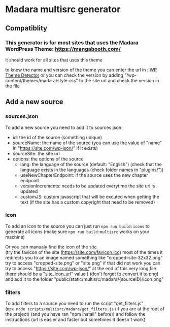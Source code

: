# Madara multisrc generator

## Compatiblity

### This generator is for most sites that uses the Madara WordPress Theme: https://mangabooth.com/

it should work for all sites that uses this theme

to know the name and version of the theme you can enter the url in : [WP Theme Detector](https://www.wpthemedetector.com)
or you can check the version by adding "/wp-content/themes/madara/style.css"
to the site url and check the version in the file

## Add a new source

### sources.json

To add a new source you need to add it to sources.json:

- id: the id of the source (something unique)
- sourceName: the name of the source (you can use the value of "name" in "https://site.com/wp-json/" if it exists)
- sourceSite: the site url
- options: the options of the source
  - lang: the language of the source (default: "English") (check that the language
    exists in the languages (check folder names in "plugins/"))
  - useNewChapterEndpoint: if the source uses the new chapter endpoint
  - versionIncrements: needs to be updated everytime the site url is updated
  - customJS: custom javascript that will be excuted when getting the text (if
    the site has a custom copyright that need to be removed)

### icon

To add an icon to the source you can just run `npm run build:icons` to generate all icons (make sure `npm run build:multisrc` works on your machine)

Or you can manualy find the icon of the site \
(try the favicon of the site (https://site.com/favicon.ico) most of the times it redirects you to an image named something like "cropped-site-32x32.png" try to access "cropped-site.png" or "site.png" if that did not work you can try to access "https://site.com/wp-json/" at the end of this very long file there should be a "site_icon_url" value
) (don't forget to convert it to png)
and add it to the folder "public/static/multisrc/madara/{sourceID}/icon.png"

### filters

To add filters to a source you need to run the script "get_filters.js" \
(`npx node scripts/multisrc/madara/get_filters.js`
(if you are at the root of the project) (and you have ran "npm install" before))
and follow the instructions (url is easier and faster but sometimes it doesn't work)
